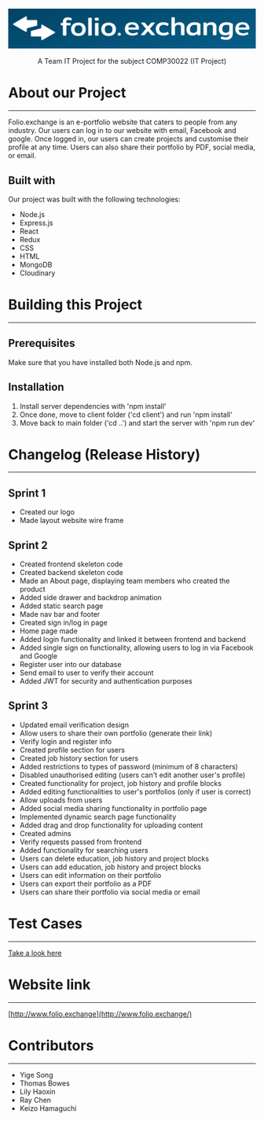 ![Image](https://github.com/rayjtchen/Unimelb-COMP30022-IT_Project-2020/blob/development/client/src/assets/Logo/logowithbluebg.png)

<div align="center">
  
A Team IT Project for the subject COMP30022 (IT Project)
</div>

# About our Project
---
Folio.exchange is an e-portfolio website that caters to people from any industry. Our users can log in to our website with email, Facebook and google. Once logged in, our users can create projects and customise their profile at any time. Users can also share their portfolio by PDF, social media, or email.

## Built with
Our project was built with the following technologies:
* Node.js
* Express.js
* React
* Redux
* CSS
* HTML
* MongoDB
* Cloudinary

# Building this Project
---
## Prerequisites
Make sure that you have installed both Node.js and npm.
## Installation
1. Install server dependencies with 'npm install'
2. Once done, move to client folder ('cd client') and run 'npm install'
3. Move back to main folder ('cd ..') and start the server with 'npm run dev'

# Changelog (Release History)
---
## Sprint 1
* Created our logo
* Made layout website wire frame
## Sprint 2
* Created frontend skeleton code
* Created backend skeleton code
* Made an About page, displaying team members who created the product 
* Added side drawer and backdrop animation
* Added static search page
* Made nav bar and footer
* Created sign in/log in page
* Home page made
* Added login functionality and linked it between frontend and backend
* Added single sign on functionality, allowing users to log in via Facebook and Google
* Register user into our database
* Send email to user to verify their account
* Added JWT for security and authentication purposes
## Sprint 3
* Updated email verification design
* Allow users to share their own portfolio (generate their link)
* Verify login and register info
* Created profile section for users
* Created job history section for users
* Added restrictions to types of password (minimum of 8 characters)
* Disabled unauthorised editing (users can't edit another user's profile)
* Created functionality for project, job history and profile blocks
* Added editing functionalities to user's portfolios (only if user is correct)
* Allow uploads from users
* Added social media sharing functionality in portfolio page
* Implemented dynamic search page functionality
* Added drag and drop functionality for uploading content
* Created admins
* Verify requests passed from frontend
* Added functionality for searching users
* Users can delete education, job history and project blocks
* Users can add education, job history and project blocks 
* Users can edit information on their portfolio
* Users can export their portfolio as a PDF
* Users can share their portfolio via social media or email
# Test Cases
---
[Take a look here](https://github.com/rayjtchen/Unimelb-COMP30022-IT_Project-2020/actions?query=workflow%3A%22test+CI%22)

# Website link
---
[http://www.folio.exchange](http://www.folio.exchange/)

# Contributors
--- 
* Yige Song
* Thomas Bowes
* Lily Haoxin
* Ray Chen
* Keizo Hamaguchi
